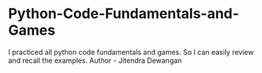 # Python-Code-Fundamentals-and-Games
I practiced all python code fundamentals and games. So I can easily review and recall the examples. 
Author - Jitendra Dewangan
